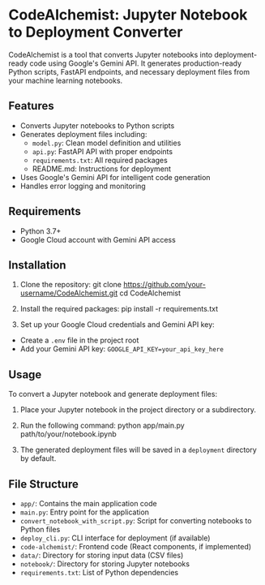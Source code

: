 # CodeAlchemist: Jupyter Notebook to Deployment Converter

CodeAlchemist is a tool that converts Jupyter notebooks into deployment-ready code using Google's Gemini API. It generates production-ready Python scripts, FastAPI endpoints, and necessary deployment files from your machine learning notebooks.

## Features

- Converts Jupyter notebooks to Python scripts
- Generates deployment files including:
  - `model.py`: Clean model definition and utilities
  - `api.py`: FastAPI API with proper endpoints
  - `requirements.txt`: All required packages
  - README.md: Instructions for deployment
- Uses Google's Gemini API for intelligent code generation
- Handles error logging and monitoring

## Requirements

- Python 3.7+
- Google Cloud account with Gemini API access

## Installation

1. Clone the repository:
git clone https://github.com/your-username/CodeAlchemist.git cd CodeAlchemist


2. Install the required packages:
pip install -r requirements.txt


3. Set up your Google Cloud credentials and Gemini API key:
- Create a `.env` file in the project root
- Add your Gemini API key: `GOOGLE_API_KEY=your_api_key_here`

## Usage

To convert a Jupyter notebook and generate deployment files:

1. Place your Jupyter notebook in the project directory or a subdirectory.

2. Run the following command:
python app/main.py path/to/your/notebook.ipynb


3. The generated deployment files will be saved in a `deployment` directory by default.

## File Structure

- `app/`: Contains the main application code
- `main.py`: Entry point for the application
- `convert_notebook_with_script.py`: Script for converting notebooks to Python files
- `deploy_cli.py`: CLI interface for deployment (if available)
- `code-alchemist/`: Frontend code (React components, if implemented)
- `data/`: Directory for storing input data (CSV files)
- `notebook/`: Directory for storing Jupyter notebooks
- `requirements.txt`: List of Python dependencies


